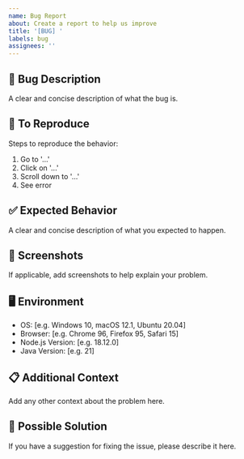 ```yaml
---
name: Bug Report
about: Create a report to help us improve
title: '[BUG] '
labels: bug
assignees: ''
---
```


## 🐛 Bug Description
A clear and concise description of what the bug is.

## 🔄 To Reproduce
Steps to reproduce the behavior:
1. Go to '...'
2. Click on '...'
3. Scroll down to '...'
4. See error

## ✅ Expected Behavior
A clear and concise description of what you expected to happen.

## 📸 Screenshots
If applicable, add screenshots to help explain your problem.

## 🖥️ Environment
- OS: [e.g. Windows 10, macOS 12.1, Ubuntu 20.04]
- Browser: [e.g. Chrome 96, Firefox 95, Safari 15]
- Node.js Version: [e.g. 18.12.0]
- Java Version: [e.g. 21]

## 📋 Additional Context
Add any other context about the problem here.

## 🔧 Possible Solution
If you have a suggestion for fixing the issue, please describe it here.
